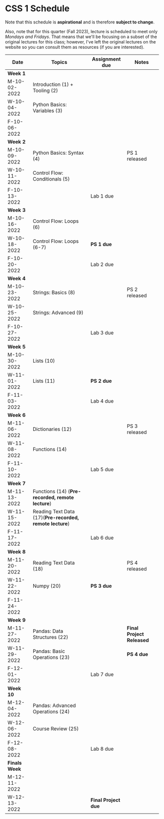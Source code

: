 # CSS 1 Schedule

Note that this schedule is **aspirational** and is therefore **subject to change**.

Also, note that for this quarter (Fall 2023), lecture is scheduled to meet only *Mondays and Fridays*. That means that we'll be focusing on a subset of the original lectures for this class; however, I've left the original lectures on the website so you can consult them as resources (if you are interested).

| Date | Topics | Assignment due | Notes |
| ---- | ------ | -------------- | ----- |
| **Week 1** | | | |
| M-10-02-2022 | Introduction (1) + Tooling (2) | | |
| W-10-04-2022 | Python Basics: Variables (3) | | |
| F-10-06-2022 | | | |
| **Week 2** | | | |
| M-10-09-2022 | Python Basics: Syntax (4) || PS 1 released |
| W-10-11-2022 | Control Flow: Conditionals (5) | | |
| F-10-13-2022 |  | Lab 1 due| |
| **Week 3** | | | |
| M-10-16-2022 | Control Flow: Loops (6) |  | |
| W-10-18-2022 | Control Flow: Loops (6-7) | **PS 1 due** | |
| F-10-20-2022 | | Lab 2 due | |
| **Week 4** | | | |
| M-10-23-2022 | Strings: Basics (8) | | PS 2 released |
| W-10-25-2022 | Strings: Advanced (9) | | |
| F-10-27-2022 |  |Lab 3 due | |
| **Week 5** | | | | |
| M-10-30-2022 | Lists (10) |  | | 
| W-11-01-2022 | Lists (11) | **PS 2 due** | |
| F-11-03-2022 | | Lab 4 due | |
| **Week 6** | | | | |
| M-11-06-2022 | Dictionaries (12) | | PS 3 released |
| W-11-08-2022 | Functions (14) | | |
| F-11-10-2022 | | Lab 5 due | |
| **Week 7** | | | | |
| M-11-13-2022 | Functions (14) (**Pre-recorded, remote lecture**)| | |
| W-11-15-2022 | Reading Text Data (17)(**Pre-recorded, remote lecture**)| |  | |
| F-11-17-2022 | | Lab 6 due| |
| **Week 8** | | | |
| M-11-20-2022 | Reading Text Data (18)| | PS 4 released |
| W-11-22-2022 | Numpy (20)| **PS 3 due** | |
| F-11-24-2022 ||  | |
| **Week 9** | | | | 
| M-11-27-2022 | Pandas: Data Structures (22) |  | **Final Project Released** |
| W-11-29-2022 | Pandas: Basic Operations (23) | | **PS 4 due** |
| F-12-01-2022 | | Lab 7 due| |
| **Week 10** | | | |
| M-12-04-2022 | Pandas: Advanced Operations (24) |  | |
| W-12-06-2022 | Course Review (25) |  | | 
| F-12-08-2022 | | Lab 8 due| |
| **Finals Week** | | | |
| M-12-11-2022 | |  | |
| W-12-13-2022 | | **Final Project due** | |
